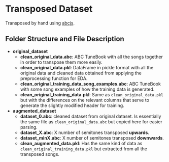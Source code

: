 # Transposed Dataset

Transposed by hand using [abcjs](https://paulrosen.github.io/abcjs/examples/output-transpose.html).

## Folder Structure and File Description

- **original_dataset**
  - **clean_original_data.abc**: ABC TuneBook with all the songs together in order to transpose them more easily.
  - **clean_original_data.pkl**: DataFrame in pickle format with all the original data and cleaned data obtained from applying the preprocessing function for EDA.
  - **clean_original_training_data_song_examples.abc**: ABC TuneBook with some song examples of how the training data is generated.
  - **clean_original_training_data.pkl**: Same as `clean_original_data.pkl` but with the differences on the relevant columns that serve to generate the slightly modified header for training.
- **augmented_dataset**
  - **dataset_0.abc**: cleaned dataset from original dataset. Is essentially the same file as `clean_original_data.abc` but copied here for easier parsing.
  - **dataset_X.abc**: X number of semitones transposed **upwards**.
  - **dataset_minX.abc**: X number of semitones transposed **downwards**.
  - **clean_augmented_data.pkl**: Has the same kind of data as `clean_original_training_data.pkl` but extracted from all the transposed songs.
